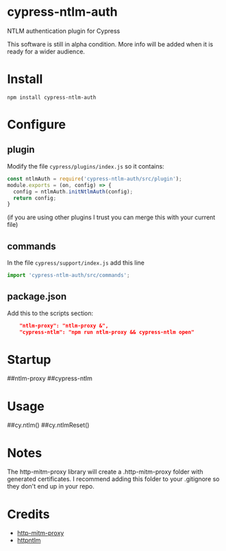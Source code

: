 # cypress-ntlm-auth
NTLM authentication plugin for Cypress

This software is still in alpha condition. More info will be added when it is ready for a wider audience.

# Install

`npm install cypress-ntlm-auth`

# Configure

## plugin
Modify the file `cypress/plugins/index.js` so it contains: 

```javascript
const ntlmAuth = require('cypress-ntlm-auth/src/plugin');
module.exports = (on, config) => {
  config = ntlmAuth.initNtlmAuth(config);
  return config;
}
```
(if you are using other plugins I trust you can merge this with your current file)

## commands
In the file `cypress/support/index.js` add this line

```javascript
import 'cypress-ntlm-auth/src/commands';
```

## package.json
Add this to the scripts section:

```json
    "ntlm-proxy": "ntlm-proxy &",
    "cypress-ntlm": "npm run ntlm-proxy && cypress-ntlm open"
```

# Startup
##ntlm-proxy
##cypress-ntlm

# Usage
##cy.ntlm()
##cy.ntlmReset()

# Notes
The http-mitm-proxy library will create a .http-mitm-proxy folder with generated certificates. I recommend adding this folder to your .gitignore so they don't end up in your repo.

# Credits
* [http-mitm-proxy](https://github.com/joeferner/node-http-mitm-proxy)
* [httpntlm](https://github.com/SamDecrock/node-http-ntlm)